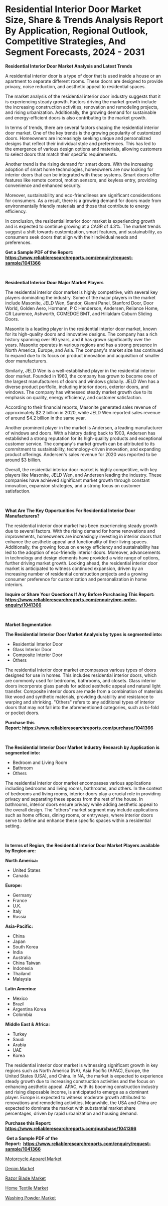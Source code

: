 <p><h1>Residential Interior Door Market Size, Share & Trends Analysis Report By Application, Regional Outlook, Competitive Strategies, And Segment Forecasts, 2024 - 2031</h1></p><p><strong>Residential Interior Door Market Analysis and Latest Trends</strong></p>
<p><p>A residential interior door is a type of door that is used inside a house or an apartment to separate different rooms. These doors are designed to provide privacy, noise reduction, and aesthetic appeal to residential spaces.</p><p>The market analysis of the residential interior door industry suggests that it is experiencing steady growth. Factors driving the market growth include the increasing construction activities, renovation and remodeling projects, and rising urbanization. Additionally, the growing demand for sustainable and energy-efficient doors is also contributing to the market growth.</p><p>In terms of trends, there are several factors shaping the residential interior door market. One of the key trends is the growing popularity of customized doors. Homeowners are increasingly seeking unique and personalized designs that reflect their individual style and preferences. This has led to the emergence of various design options and materials, allowing customers to select doors that match their specific requirements.</p><p>Another trend is the rising demand for smart doors. With the increasing adoption of smart home technologies, homeowners are now looking for interior doors that can be integrated with these systems. Smart doors offer features like remote control, motion sensors, and keyless entry, providing convenience and enhanced security.</p><p>Moreover, sustainability and eco-friendliness are significant considerations for consumers. As a result, there is a growing demand for doors made from environmentally friendly materials and those that contribute to energy efficiency.</p><p>In conclusion, the residential interior door market is experiencing growth and is expected to continue growing at a CAGR of 4.3%. The market trends suggest a shift towards customization, smart features, and sustainability, as consumers seek doors that align with their individual needs and preferences.</p></p>
<p><strong>Get a Sample PDF of the Report:&nbsp; <a href="https://www.reliableresearchreports.com/enquiry/request-sample/1041366">https://www.reliableresearchreports.com/enquiry/request-sample/1041366</a></strong></p>
<p>&nbsp;</p>
<p><strong>Residential Interior Door Major Market Players</strong></p>
<p><p>The residential interior door market is highly competitive, with several key players dominating the industry. Some of the major players in the market include Masonite, JELD Wen, Sandor, Gianni Panel, Stanford Door, Door World, Golden Aero, Hormann, P C Henderson, Andersen, Reliance Home, CR Laurence, Ashworth, COMEDGE BMT, and Hillaldam Coburn Sliding Doors.</p><p>Masonite is a leading player in the residential interior door market, known for its high-quality doors and innovative designs. The company has a rich history spanning over 90 years, and it has grown significantly over the years. Masonite operates in various regions and has a strong presence in North America, Europe, and Asia. The company's market size has continued to expand due to its focus on product innovation and acquisition of smaller door manufacturers.</p><p>Similarly, JELD Wen is a well-established player in the residential interior door market. Founded in 1960, the company has grown to become one of the largest manufacturers of doors and windows globally. JELD Wen has a diverse product portfolio, including interior doors, exterior doors, and windows. The company has witnessed steady market growth due to its emphasis on quality, energy efficiency, and customer satisfaction.</p><p>According to their financial reports, Masonite generated sales revenue of approximately $2.2 billion in 2020, while JELD Wen reported sales revenue of around $4.2 billion in the same year.</p><p>Another prominent player in the market is Andersen, a leading manufacturer of windows and doors. With a history dating back to 1903, Andersen has established a strong reputation for its high-quality products and exceptional customer service. The company's market growth can be attributed to its commitment to sustainability, technology-driven innovation, and expanding product offerings. Andersen's sales revenue for 2020 was reported to be around $3 billion.</p><p>Overall, the residential interior door market is highly competitive, with key players like Masonite, JELD Wen, and Andersen leading the industry. These companies have achieved significant market growth through constant innovation, expansion strategies, and a strong focus on customer satisfaction.</p></p>
<p>&nbsp;</p>
<p><strong>What Are The Key Opportunities For Residential Interior Door Manufacturers?</strong></p>
<p><p>The residential interior door market has been experiencing steady growth due to several factors. With the rising demand for home renovations and improvements, homeowners are increasingly investing in interior doors that enhance the aesthetic appeal and functionality of their living spaces. Additionally, the growing focus on energy efficiency and sustainability has led to the adoption of eco-friendly interior doors. Moreover, advancements in technology and design elements have provided a wide range of options, further driving market growth. Looking ahead, the residential interior door market is anticipated to witness continued expansion, driven by an increasing number of residential construction projects and a growing consumer preference for customization and personalization in home interiors.</p></p>
<p><strong>Inquire or Share Your Questions If Any Before Purchasing This Report: <a href="https://www.reliableresearchreports.com/enquiry/pre-order-enquiry/1041366">https://www.reliableresearchreports.com/enquiry/pre-order-enquiry/1041366</a></strong></p>
<p>&nbsp;</p>
<p><strong>Market Segmentation</strong></p>
<p><strong>The Residential Interior Door Market Analysis by types is segmented into:</strong></p>
<p><ul><li>Residential Interior Door</li><li>Glass Interior Door</li><li>Composite Interior Door</li><li>Others</li></ul></p>
<p><p>The residential interior door market encompasses various types of doors designed for use in homes. This includes residential interior doors, which are commonly used for bedrooms, bathrooms, and closets. Glass interior doors incorporate glass panels for added aesthetic appeal and natural light transfer. Composite interior doors are made from a combination of materials like wood and synthetic materials, providing durability and resistance to warping and shrinking. "Others" refers to any additional types of interior doors that may not fall into the aforementioned categories, such as bi-fold or pocket doors.</p></p>
<p><strong>Purchase this Report:&nbsp;<a href="https://www.reliableresearchreports.com/purchase/1041366">https://www.reliableresearchreports.com/purchase/1041366</a></strong></p>
<p>&nbsp;</p>
<p><strong>The Residential Interior Door Market Industry Research by Application is segmented into:</strong></p>
<p><ul><li>Bedroom and Living Room</li><li>Bathroom</li><li>Others</li></ul></p>
<p><p>The residential interior door market encompasses various applications including bedrooms and living rooms, bathrooms, and others. In the context of bedrooms and living rooms, interior doors play a crucial role in providing privacy and separating these spaces from the rest of the house. In bathrooms, interior doors ensure privacy while adding aesthetic appeal to the overall design. The "others" market segment may include applications such as home offices, dining rooms, or entryways, where interior doors serve to define and enhance these specific spaces within a residential setting.</p></p>
<p>&nbsp;</p>
<p><strong>In terms of Region, the Residential Interior Door Market Players available by Region are:</strong></p>
<p>
    <p> <strong> North America: </strong>
        <ul>
            <li>United States</li>
            <li>Canada</li>
        </ul>
        </p> 
    <p> <strong> Europe: </strong>
        <ul>
            <li>Germany</li>
            <li>France</li>
            <li>U.K.</li>
            <li>Italy</li>
            <li>Russia</li>
        </ul>
        </p> 
    <p> <strong> Asia-Pacific: </strong>
        <ul>
            <li>China</li>
            <li>Japan</li>
            <li>South Korea</li>
            <li>India</li>
            <li>Australia</li>
            <li>China Taiwan</li>
            <li>Indonesia</li>
            <li>Thailand</li>
            <li>Malaysia</li>
        </ul>
        </p> 
    <p> <strong> Latin America: </strong>
        <ul>
            <li>Mexico</li>
            <li>Brazil</li>
            <li>Argentina Korea</li>
            <li>Colombia</li>
        </ul>
        </p> 
    <p> <strong> Middle East & Africa: </strong>
        <ul>
            <li>Turkey</li>
            <li>Saudi</li>
            <li>Arabia</li>
            <li>UAE</li>
            <li>Korea</li>
        </ul>
    </p>
    </p>
<p><p>The residential interior door market is witnessing significant growth in key regions such as North America (NA), Asia Pacific (APAC), Europe, the United States (USA), and China. In NA, the market is expected to experience steady growth due to increasing construction activities and the focus on enhancing aesthetic appeal. APAC, with its booming construction industry and rising disposable income, is anticipated to emerge as a dominant player. Europe is expected to witness moderate growth attributed to renovations and remodeling activities. Meanwhile, the USA and China are expected to dominate the market with substantial market share percentages, driven by rapid urbanization and housing demand.</p></p>
<p><strong>Purchase this Report: <a href="https://www.reliableresearchreports.com/purchase/1041366">https://www.reliableresearchreports.com/purchase/1041366</a></strong></p>
<p>&nbsp;<strong>Get a Sample PDF of the Report:&nbsp;&nbsp;<a href="https://www.reliableresearchreports.com/enquiry/request-sample/1041366">https://www.reliableresearchreports.com/enquiry/request-sample/1041366</a></strong></p>
<p><strong></strong></p>
<p><p><a href="https://github.com/marloy8/Market-Research-Report-List-2/blob/main/motorcycle-apparel-market.md">Motorcycle Apparel Market</a></p><p><a href="https://github.com/aliciawhite5576/Market-Research-Report-List-2/blob/main/denim-market.md">Denim Market</a></p><p><a href="https://github.com/mahnoor2003/Market-Research-Report-List-2/blob/main/razor-blade-market.md">Razor Blade Market</a></p><p><a href="https://github.com/abdelrhmankishk22/Market-Research-Report-List-2/blob/main/home-textile-market.md">Home Textile Market</a></p><p><a href="https://github.com/provorikovar/Market-Research-Report-List-2/blob/main/washing-powder-market.md">Washing Powder Market</a></p></p>